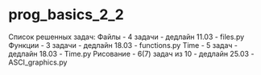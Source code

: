 # prog_basics_2_2
Список решенных задач: 
Файлы - 4 задачи - дедлайн 11.03 - files.py
Функции - 3 задачи - дедлайн 18.03 - functions.py
Time - 5 задач - дедлайн 18.03 - Time.py
Рисование - 6(7) задач из 10 - дедлайн 25.03 - ASCI_graphics.py
